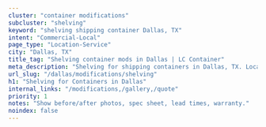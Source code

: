 ```yaml
---
cluster: "container modifications"
subcluster: "shelving"
keyword: "shelving shipping container Dallas, TX"
intent: "Commercial-Local"
page_type: "Location-Service"
city: "Dallas, TX"
title_tag: "Shelving container mods in Dallas | LC Container"
meta_description: "Shelving for shipping containers in Dallas, TX. Local fabrication & pro install. LC Container — Since 2003. Get a quote."
url_slug: "/dallas/modifications/shelving"
h1: "Shelving for Containers in Dallas"
internal_links: "/modifications,/gallery,/quote"
priority: 1
notes: "Show before/after photos, spec sheet, lead times, warranty."
noindex: false
---
```


<!-- TODO: Add unique city/inventory copy, images, and internal links here. -->
